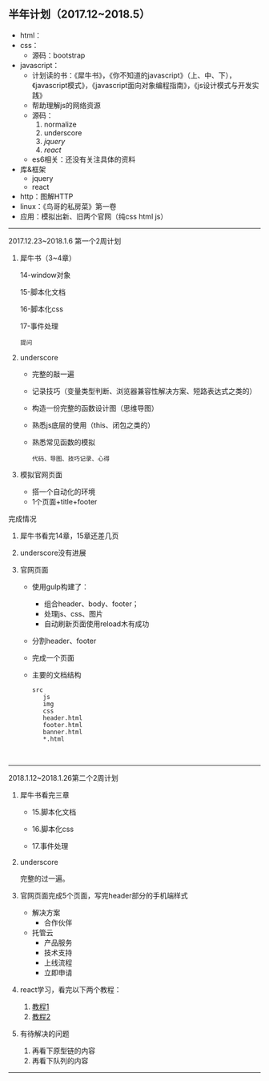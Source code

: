 ## 半年计划（2017.12~2018.5）

- html：
- css：
  - 源码：bootstrap
- javascript：
  - 计划读的书：《犀牛书》，《你不知道的javascript》（上、中、下），《javascript模式》，《javascript面向对象编程指南》，《js设计模式与开发实践》
  - 帮助理解js的网络资源
  - 源码：
    1. normalize
    2. underscore
    3. *jquery*
    4. *react*
  - es6相关：还没有关注具体的资料
- 库&框架
  - jquery
  - react
- http：图解HTTP
- linux：《鸟哥的私房菜》第一卷
- 应用：模拟出新、旧两个官网（纯css html js）

---


2017.12.23~2018.1.6 第一个2周计划

1. 犀牛书（3~4章）

   14-window对象

   15-脚本化文档

   16-脚本化css

   17-事件处理

   `提问`

2. underscore

   - 完整的敲一遍

   - 记录技巧（变量类型判断、浏览器兼容性解决方案、短路表达式之类的）

   - 构造一份完整的函数设计图（思维导图）

   - 熟悉js底层的使用（this、闭包之类的）

   - 熟悉常见函数的模拟

     `代码、导图、技巧记录、心得`

3. 模拟官网页面

   - 搭一个自动化的环境
   - 1个页面+title+footer



完成情况

1. 犀牛书看完14章，15章还差几页

2. underscore没有进展

3. 官网页面

   - 使用gulp构建了：

     - 组合header、body、footer；
     - 处理js、css、图片
     - 自动刷新页面使用reload木有成功

   - 分割header、footer

   - 完成一个页面

   - 主要的文档结构

     ```
     src
     	js
     	img
     	css
     	header.html
     	footer.html
     	banner.html
     	*.html
     ```

     ​

---


2018.1.12~2018.1.26第二个2周计划

1. 犀牛书看完三章

   - 15.脚本化文档


   - 16.脚本化css
   - 17.事件处理

2. underscore

   完整的过一遍。

3. 官网页面完成5个页面，写完header部分的手机端样式
   - 解决方案
     - 合作伙伴
   - 托管云
     - 产品服务
     - 技术支持
     - 上线流程
     - 立即申请

4. react学习，看完以下两个教程：

   1. [教程1](https://reactjs.org/tutorial/tutorial.html)
   2. [教程2](https://github.com/shiningjason/react-quick-tutorial)

5. 有待解决的问题

   1. 再看下原型链的内容
   2. 再看下队列的内容

---
